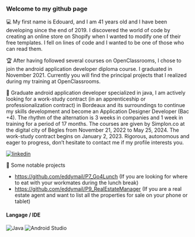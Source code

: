 ### Welcome to my github page

:computer: My first name is Edouard, and I am 41 years old and I have been developing since the end of 2019. I discovered the world of code by creating an online store on Shopify when I wanted to modify one of their free templates. I fell on lines of code and I wanted to be one of those who can read them.

:trophy: After having followed several courses on OpenClassrooms, I chose to join the android application developer diploma course. I graduated in November 2021. Currently you will find the principal projects that I realized during my training at OpenClassrooms.

:loudspeaker: Graduate android application developer specialized in java, I am actively looking for a work-study contract (in an apprenticeship or professionalization contract) in Bordeaux and its surroundings to continue my skills development and become an Application Designer Developer (Bac +4).
The rhythm of the alternation is 3 weeks in companies and 1 week in training for a period of 17 months. The courses are given by Simplon.co at the digital city of Bègles from November 21, 2022 to May 25, 2024. The work-study contract begins on January 2, 2023.
Rigorous, autonomous and eager to progress, don’t hesitate to contact me if my profile interests you.

[![linkedin](https://img.shields.io/badge/LinkedIn-0077B5?style=for-the-badge&logo=linkedin&logoColor=white)](https://www.linkedin.com/in/edouard-loussouarn-8a8213205/)

:open_file_folder: Some notable projects

- https://github.com/eddymail/P7_Go4Lunch (If you are looking for where to eat with your workmates during the lunch break)
- https://github.com/eddymail/P9_RealEstateManager (If you are a real estate agent and want to list all the properties for sale on your phone or tablet)

#### Langage / IDE

![Java](https://img.shields.io/badge/java-%23ED8B00.svg?style=for-the-badge&logo=java&logoColor=white)
![Android Studio](https://img.shields.io/badge/Android%20Studio-3DDC84.svg?style=for-the-badge&logo=android-studio&logoColor=white) 
